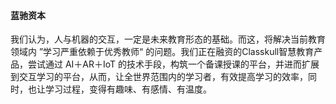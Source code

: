 
#### 蓝驰资本

我们认为，人与机器的交互，一定是未来教育形态的基础。而这，将解决当前教育领域内 ”学习严重依赖于优秀教师“ 的问题。我们正在融资的Classkull智慧教育产品，尝试通过 AI＋AR＋IoT 的技术手段，构筑一个备课授课的平台，并进而扩展到交互学习的平台，从而，让全世界范围内的学习者，有效提高学习的效率，同时，也让学习过程，变得有趣味、有感情、有温度。

